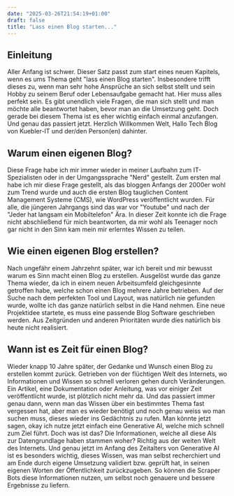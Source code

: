 ```yaml
---
date: "2025-03-26T21:54:19+01:00"
draft: false
title: "Lass einen Blog starten..."
---
```

## Einleitung

Aller Anfang ist schwer. Dieser Satz passt zum start eines neuen Kapitels, wenn
es ums Thema geht "lass einen Blog starten". Insbesondere trifft dieses zu,
wenn man sehr hohe Ansprüche an sich selbst stellt und sein Hobby zu seinem
Beruf oder Lebensaufgabe gemacht hat. Hier muss alles perfekt sein. Es gibt
unendlich viele Fragen, die man sich stellt und man möchte alle beantwortet
haben, bevor man an die Umsetzung geht. Doch gerade bei diesem Thema ist es
eher wichtig einfach einmal anzufangen. Und genau das passiert jetzt.
Herzlich Willkommen Welt, Hallo Tech Blog von Kuebler-IT und der/den Person(en)
dahinter.

## Warum einen eigenen Blog?

Diese Frage habe ich mir immer wieder in meiner Laufbahn zum IT-Spezialisten
oder in der Umgangssprache "Nerd" gestellt. Zum ersten mal habe ich mir diese
Frage gestellt, als das bloggen Anfangs der 2000er wohl zum Trend wurde und
auch die ersten Blog tauglichen Content Management Systeme (CMS), wie WordPress
veröffentlicht wurden. Für alle, die jüngeren Jahrgangs sind das war vor
"Youtube" und nach der "Jeder hat langsam ein Mobiltelefon" Ära. In dieser Zeit
konnte ich die Frage nicht abschließend für mich beantworten, da mir wohl als
Teenager noch gar nicht in den Sinn kam mein mir erlerntes Wissen zu teilen.

## Wie einen eigenen Blog erstellen?

Nach ungefähr einem Jahrzehnt später, war ich bereit und mir bewusst warum es
Sinn macht einen Blog zu erstellen. Ausgelöst wurde das ganze Thema wieder, da
ich in einem neuen Arbeitsumfeld gleichgesinnte getroffen habe, welche schon
einen Blog mehrere Jahre betrieben. Auf der Suche nach dem perfekten Tool und
Layout, was natürlich nie gefunden wurde, wollte ich das ganze natürlich selbst
in die Hand nehmen. Eine neue Projektidee startete, es muss eine passende Blog
Software geschrieben werden. Aus Zeitgründen und anderen Prioritäten wurde dies
natürlich bis heute nicht realisiert.

## Wann ist es Zeit für einen Blog?

Wieder knapp 10 Jahre später, der Gedanke und Wunsch einen Blog zu erstellen
kommt zurück. Getrieben von der flüchtigen Welt des Internets, wo Informationen
und Wissen so schnell verloren gehen durch Veränderungen. Ein Artikel, eine
Dokumentation oder Anleitung, was vor einiger Zeit veröffentlicht wurde, ist
plötzlich nicht mehr da. Und das passiert immer genau dann, wenn man das Wissen
über ein bestimmtes Thema fast vergessen hat, aber man es wieder benötigt und
noch genau weiss wo man suchen muss, dieses wieder ins Gedächtnis zu rufen.
Man könnte jetzt sagen, okay ich nutze jetzt einfach eine Generative AI, welche
mich schnell zum Ziel führt. Doch was ist das? Die Informationen, welche all
diese AIs zur Datengrundlage haben stammen woher? Richtig aus der weiten Welt
des Internets. Und genau jetzt im Anfang des Zeitalters von Generative AI ist
es besonders wichtig, dieses Wissen, was man selbst recherchiert und am Ende
durch eigene Umsetzung validiert bzw. geprüft hat, in seinen eigenen Worten
der Öffentlichkeit zurückzugeben. So können die Scraper Bots diese
Informationen nutzen, um selbst noch genauere und bessere Ergebnisse zu liefern.
